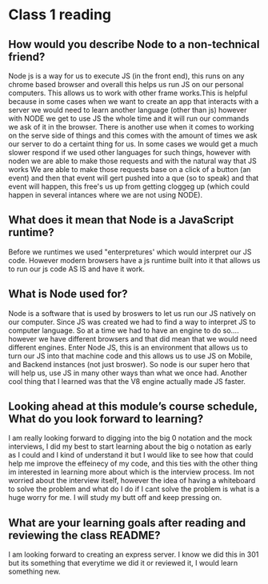 # Class 1 reading

## How would you describe Node to a non-technical friend?

Node js is a way for us to execute JS (in the front end), this runs on any chrome based browser and overall this helps us run JS on our personal computers. This allows us to work with other frame works.This is helpful because in some cases when we want to create an app that interacts with a server we would need to learn another language (other than js)
however with NODE we get to use JS the whole time and it will run our commands we ask of it in the browser. There is another use when it comes to working on the serve side of things and this comes with the amount of times we ask our server to do a certaint thing for us. In some cases we would get a much slower respond if we used other languages for such things, however with noden we are able to make those requests and with the natural way that JS works We are able to make those requests base on a click of a button (an event) and then that event will gert pushed into a que (so to speak) and that event will happen, this free's us up from getting cloggeg up (which could happen in several intances where we are not using NODE).

## What does it mean that Node is a JavaScript runtime?

Before we runtimes we used "enterpretures' which would interpret our JS code. However modern browsers have a js runtime built into it that allows us to run our js code AS IS and have it work.

## What is Node used for?

Node is a software that is used by broswers to let us run our JS natively on our computer. Since JS was created we had to find a way to interpret JS to computer language. So at a time we had to have an engine to do so.... however we have different browsers and that did mean that we would need different engines. Enter Node JS, this is an environment that allows us to turn our JS into that machine code and this allows us to use JS on Mobile, and Backend instances (not just broswer). So node is our super hero that will help us, use JS in many other ways than what we once had. Another cool thing that I learned was that the V8 engine actually made JS faster. 

## Looking ahead at this module’s course schedule, What do you look forward to learning?

I am really looking forward to digging into the big 0 notation and the mock interviews, I did my best to start learning about the big o notation as early as I could and I kind of understand it but I would like to see how that could help me improve the effeinecy of my code, and this ties with the other thing im interested in learning more about which is the interview process. Im not worried about the interview itself, however the idea of having a whiteboard to solve the problem and what do I do if I cant solve the problem is what is a huge worry for me. I will study my butt off and keep pressing on. 

## What are your learning goals after reading and reviewing the class README? 

I am looking forward to creating an express server. I know we did this in 301 but its something that everytime we did it or reviewed it, I would learn something new.